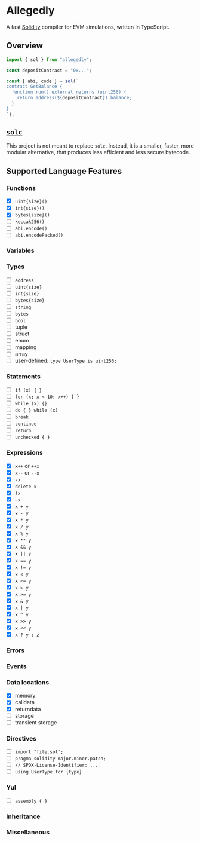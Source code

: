 # Allegedly

A fast [Solidity](https://soliditylang.org) compiler for EVM simulations, written in TypeScript.

## Overview

```ts
import { sol } from "allegedly";

const depositContract = "0x...";

const { abi, code } = sol(`
contract GetBalance {
  function run() external returns (uint256) {
    return address(${depositContract}).balance;  
  }
}
`);
```

## [`solc`](https://github.com/ethereum/solidity)

This project is not meant to replace `solc`. Instead, it is a smaller, faster, more modular alternative, that produces less efficient and less secure bytecode.

## Supported Language Features

### Functions

- [x] `uint{size}()`
- [x] `int{size}()`
- [x] `bytes{size}()`
- [ ] `keccak256()`
- [ ] `abi.encode()`
- [ ] `abi.encodePacked()`

### Variables

### Types

- [ ] `address`
- [ ] `uint{size}`
- [ ] `int{size}`
- [ ] `bytes{size}`
- [ ] `string`
- [ ] `bytes`
- [ ] `bool`
- [ ] tuple
- [ ] struct
- [ ] enum
- [ ] mapping
- [ ] array
- [ ] user-defined: `type UserType is uint256;`

### Statements

- [ ] `if (x) { }`
- [ ] `for (x; x < 10; x++) { }`
- [ ] `while (x) {}`
- [ ] `do { } while (x)`
- [ ] `break`
- [ ] `continue`
- [ ] `return`
- [ ] `unchecked { }`

### Expressions

- [x] `x++` or `++x`
- [x] `x--` or `--x`
- [x] `-x`
- [x] `delete x`
- [x] `!x`
- [x] `~x`
- [x] `x + y`
- [x] `x - y`
- [x] `x * y`
- [x] `x / y`
- [x] `x % y`
- [x] `x ** y`
- [x] `x && y`
- [x] `x || y`
- [x] `x == y`
- [x] `x != y`
- [x] `x < y`
- [x] `x <= y`
- [x] `x > y`
- [x] `x >= y`
- [x] `x & y`
- [x] `x | y`
- [x] `x ^ y`
- [x] `x >> y`
- [x] `x << y`
- [x] `x ? y : z`

### Errors

### Events

### Data locations

- [x] memory
- [x] calldata
- [x] returndata
- [ ] storage
- [ ] transient storage

### Directives

- [ ] `import "file.sol";`
- [ ] `pragma solidity major.minor.patch;`
- [ ] `// SPDX-License-Identifier: ...`
- [ ] `using UserType for {type}`

### Yul

- [ ] `assembly { }`

### Inheritance

### Miscellaneous
